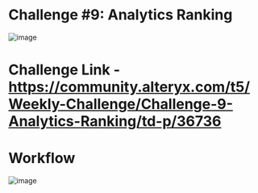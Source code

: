 # Challenge #9: Analytics Ranking

![image](https://user-images.githubusercontent.com/74512335/179282763-257314f1-40c5-4ee8-894e-74b79db95f7d.png)

# Challenge Link - https://community.alteryx.com/t5/Weekly-Challenge/Challenge-9-Analytics-Ranking/td-p/36736

# Workflow

![image](https://user-images.githubusercontent.com/74512335/179288692-28281a21-efca-4326-a8b2-38f3a99bc9ff.png)
